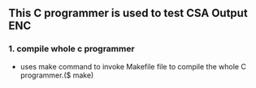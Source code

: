 ## This C programmer is used to test CSA Output ENC ##
### 1. compile whole c programmer ###
* uses make command to invoke Makefile file to compile the whole C programmer.($ make)

